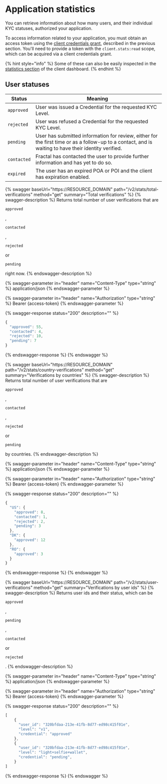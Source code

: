 # Application statistics

You can retrieve information about how many users, and their individual KYC statuses, authorized your application.

To access information related to your application, you must obtain an access token using the [client credentials grant](https://tools.ietf.org/html/rfc6749#section-1.3.4), described in the previous section. You'll need to provide a token with the `client.stats:read` scope, which can be acquired via a client credentials grant.

{% hint style="info" %}
Some of these can also be easily inspected in the [statistics section](../client-dashboard.md#statistics) of the client dashboard.
{% endhint %}

## User statuses

| Status      | Meaning                                                                                                                                              |
| ----------- | ---------------------------------------------------------------------------------------------------------------------------------------------------- |
| `approved`  | User was issued a Credential for the requested KYC Level.                                                                                            |
| `rejected`  | User was refused a Credential for the requested KYC Level.                                                                                           |
| `pending`   | User has submitted information for review, either for the first time or as a follow-up to a contact, and is waiting to have their identity verified. |
| `contacted` | Fractal has contacted the user to provide further information and has yet to do so.                                                                  |
| `expired`   | The user has an expired POA or POI and the client has expiration enabled.                                                                            |

{% swagger baseUrl="https://RESOURCE_DOMAIN" path="/v2/stats/total-verifications" method="get" summary="Total verifications" %}
{% swagger-description %}
Returns total number of user verifications that are 

`approved`

, 

`contacted`

, 

`rejected`

 or 

`pending`

 right now.
{% endswagger-description %}

{% swagger-parameter in="header" name="Content-Type" type="string" %}
application/json
{% endswagger-parameter %}

{% swagger-parameter in="header" name="Authorization" type="string" %}
Bearer {access-token}
{% endswagger-parameter %}

{% swagger-response status="200" description="" %}
```javascript
{
  "approved": 55,
  "contacted": 4,
  "rejected": 10,
  "pending": 7
}
```
{% endswagger-response %}
{% endswagger %}

{% swagger baseUrl="https://RESOURCE_DOMAIN" path="/v2/stats/country-verifications" method="get" summary="Verifications by countries" %}
{% swagger-description %}
Returns total number of user verifications that are 

`approved`

, 

`contacted`

, 

`rejected`

 or 

`pending`

 by countries.
{% endswagger-description %}

{% swagger-parameter in="header" name="Content-Type" type="string" %}
application/json
{% endswagger-parameter %}

{% swagger-parameter in="header" name="Authorization" type="string" %}
Bearer {access-token}
{% endswagger-parameter %}

{% swagger-response status="200" description="" %}
```javascript
{
  "US": {
    "approved": 8,
    "contacted": 1,
    "rejected": 2,
    "pending": 3
  },
  "DK": {
    "approved": 12
  },
  "RO": {
    "approved": 3
  }
}
```
{% endswagger-response %}
{% endswagger %}

{% swagger baseUrl="https://RESOURCE_DOMAIN" path="/v2/stats/user-verifications" method="get" summary="Verifications by user ids" %}
{% swagger-description %}
Returns user ids and their status, which can be 

`approved`

, 

`pending`

, 

`contacted`

 or 

`rejected`

.
{% endswagger-description %}

{% swagger-parameter in="header" name="Content-Type" type="string" %}
application/json
{% endswagger-parameter %}

{% swagger-parameter in="header" name="Authorization" type="string" %}
Bearer {access-token}
{% endswagger-parameter %}

{% swagger-response status="200" description="" %}
```javascript
[
    {
      "user_id": "320bfdaa-213e-41fb-8d77-ed98c415f01e",
      "level": "v1",
      "credential": "approved"
    },
    {
      "user_id": "320bfdaa-213e-41fb-8d77-ed98c415f01e",
      "level": "light+selfie+wallet",
      "credential": "pending",
    }
]
```
{% endswagger-response %}
{% endswagger %}
